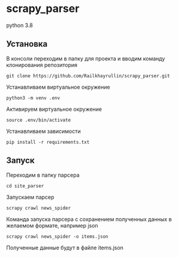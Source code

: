 # scrapy_parser

python 3.8

## Установка

В консоли переходим в папку для проекта и вводим команду клонирования репозитория

    git clone https://github.com/Railkhayrullin/scrapy_parser.git

Устанавливаем виртуальное окружение

    python3 -m venv .env

Активируем виртуальное окружение

    source .env/bin/activate

Устанавливаем зависимости

    pip install -r requirements.txt



## Запуск

Переходим в папку парсера

    cd site_parser

Запускаем парсер

    scrapy crawl news_spider

Команда запуска парсера с сохранением полученных данных в желаемом формате, например json

    scrapy crawl news_spider -o items.json

Полученные данные будут в файле items.json
